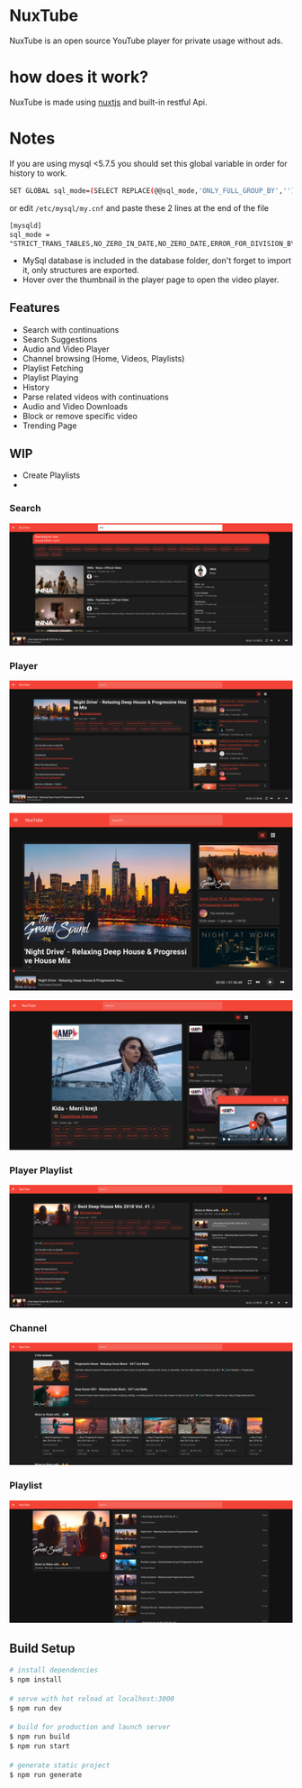 # NuxTube
NuxTube is an open source YouTube player for private usage without ads.

# how does it work?
NuxTube is made using [nuxtjs](https://nuxtjs.org/) and built-in restful Api.

# Notes
If you are using mysql <5.7.5 you should set this global variable in order for history to work.
```bash
SET GLOBAL sql_mode=(SELECT REPLACE(@@sql_mode,'ONLY_FULL_GROUP_BY',''));
```
or edit ```/etc/mysql/my.cnf``` and paste these 2 lines at the end of the file
```
[mysqld]
sql_mode = "STRICT_TRANS_TABLES,NO_ZERO_IN_DATE,NO_ZERO_DATE,ERROR_FOR_DIVISION_BY_ZERO,NO_ENGINE_SUBSTITUTION"
```
- MySql database is included in the database folder, don't forget to import it, only structures are exported.
- Hover over the thumbnail in the player page to open the video player.

## Features
- Search with continuations
- Search Suggestions
- Audio and Video Player
- Channel browsing (Home, Videos, Playlists)
- Playlist Fetching
- Playlist Playing
- History
- Parse related videos with continuations
- Audio and Video Downloads
- Block or remove specific video
- Trending Page
## WIP
- Create Playlists
- 

### Search
![](screenshots/Search.png)

### Player
![](screenshots/Player.png)

![](screenshots/Player-Responsive.png)

![](screenshots/Player-Videoplayer.png)

### Player Playlist
![](screenshots/PlayerPlaylist.png)

### Channel
![](screenshots/Channel.png)

### Playlist
![](screenshots/Playlist.png)


## Build Setup

```bash
# install dependencies
$ npm install

# serve with hot reload at localhost:3000
$ npm run dev

# build for production and launch server
$ npm run build
$ npm run start

# generate static project
$ npm run generate
```
